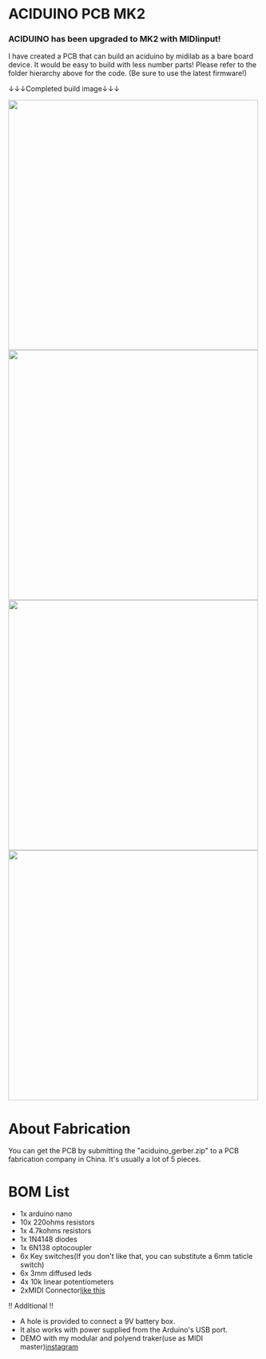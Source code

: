 # ACIDUINO PCB MK2

### ACIDUINO has been upgraded to MK2 with MIDIinput!
I have created a PCB that can build an aciduino by midilab as a bare board device.
It would be easy to build with less number parts!
Please refer to the folder hierarchy above for the code.
(Be sure to use the latest firmware!)

↓↓↓Completed build image↓↓↓

<img src="https://raw.githubusercontent.com/midilab/aciduino/aciduino_v2/v1/hardware/ijnekenamay-PCB/mk2_image5.JPG" width="500">


<img src="https://raw.githubusercontent.com/midilab/aciduino/aciduino_v2/v1/hardware/ijnekenamay-PCB/mk2_image1.JPG" width="500">
<img src="https://raw.githubusercontent.com/midilab/aciduino/aciduino_v2/v1/hardware/ijnekenamay-PCB/mk2_image2.JPG" width="500">
<img src="https://raw.githubusercontent.com/midilab/aciduino/aciduino_v2/v1/hardware/ijnekenamay-PCB/mk2_image3.JPG" width="500">

# About Fabrication
You can get the PCB by submitting the "aciduino_gerber.zip" to a PCB fabrication company in China.
It's usually a lot of 5 pieces.

# BOM List

* 1x arduino nano
* 10x 220ohms resistors
* 1x 4.7kohms resistors
* 1x 1N4148 diodes
* 1x 6N138 optocoupler
* 6x Key switches(If you don't like that, you can substitute a 6mm taticle switch)
* 6x 3mm diffused leds
* 4x 10k linear potentiometers
* 2xMIDI Connector[like this](http://modularanalog.com/?product=midi-jack-5-pin-din-pcb-mount)

!! Additional !!
- A hole is provided to connect a 9V battery box.
- It also works with power supplied from the Arduino's USB port.
- DEMO with my modular and polyend traker(use as MIDI master)[instagram](https://www.instagram.com/reel/CaJfxwNDVI4/?utm_source=ig_web_copy_link)
